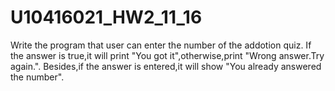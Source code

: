 # U10416021_HW2_11_16
Write the program that user can enter the number of the addotion quiz.
If the answer is true,it will print "You got it",otherwise,print "Wrong answer.Try again.".
Besides,if the answer is entered,it will show "You already answered the number".
